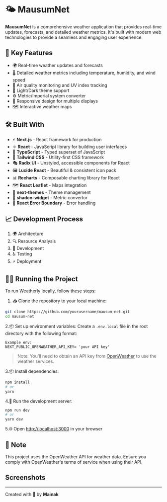 # 🌤️ MausumNet

**MausumNet** is a comprehensive weather application that provides real-time updates, forecasts, and detailed weather metrics. It's built with modern web technologies to provide a seamless and engaging user experience.

## 🚀 Key Features

- 🌍 Real-time weather updates and forecasts
- 🌡️ Detailed weather metrics including temperature, humidity, and wind speed
- 🌆 Air quality monitoring and UV index tracking
- 🎨 Light/Dark theme support
- ⚙️ Metric/Imperial system converter
- 📱 Responsive design for multiple displays
- 🗺️ Interactive weather maps
  

## 🛠️ Built With

- ⚡ **Next.js** - React framework for production
- ⚛️ **React** - JavaScript library for building user interfaces
- 📘 **TypeScript** - Typed superset of JavaScript
- 🎨 **Tailwind CSS** - Utility-first CSS framework
- 🎭 **Radix UI** - Unstyled, accessible components for React
- 🖼️ **Lucide React** - Beautiful & consistent icon pack
- 📊 **Recharts** - Composable charting library for React
- 🗺️ **React Leaflet** - Maps integration
- 🌙 **next-themes** - Theme management
- 📇 **shadcn-widget** - Metric convertor
- 🚨 **React Error Boundary** - Error handling

## 📈 Development Process

1. 🌍 Architecture
2. 🔍 Resource Analysis
3. 🎨 Development
4. ♿ Testing
5. ⚡ Deployment

## 🏃‍♂️ Running the Project

To run Weatherly locally, follow these steps:

1. 📥 Clone the repository to your local machine:

```bash
git clone https://github.com/yourusername/mausum-net.git
cd mausum-net
```

2.📦 Set up environment variables:
Create a `.env.local` file in the root directory with the following format:

```env
Example env:
NEXT_PUBLIC_OPENWEATHER_API_KEY= 'your API key'
```

> Note: You'll need to obtain an API key from [OpenWeather](https://openweathermap.org/api) to use the weather services.

3.📦 Install dependencies:

```bash
npm install
# or
yarn
```

4.🚀 Run the development server:

```bash
npm run dev
# or
yarn dev
```

5.🌐 Open [http://localhost:3000](http://localhost:3000) in your browser

## 📝 Note

This project uses the OpenWeather API for weather data. Ensure you comply with OpenWeather's terms of service when using their API.

## Screenshots


---

Created with 💙 by **Mainak**

